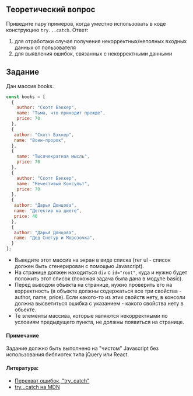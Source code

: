 ## Теоретический вопрос
Приведите пару примеров, когда уместно использовать в коде конструкцию `try...catch`.
Ответ:
1. для отработаки случая получения некорректных/неполных входных данных от пользователя
2. для выявления ошибок, связанных  с некорректными данными

## Задание
Дан массив books.

```javascript
const books = [
  { 
    author: "Скотт Бэккер",
    name: "Тьма, что приходит прежде",
    price: 70 
  }, 
  {
   author: "Скотт Бэккер",
   name: "Воин-пророк",
  }, 
  { 
    name: "Тысячекратная мысль",
    price: 70
  }, 
  { 
    author: "Скотт Бэккер",
    name: "Нечестивый Консульт",
    price: 70
  }, 
  {
   author: "Дарья Донцова",
   name: "Детектив на диете",
   price: 40
  },
  {
   author: "Дарья Донцова",
   name: "Дед Снегур и Морозочка",
  }
];
```

- Выведите этот массив на экран в виде списка (тег ul - список должен быть сгенерирован с помощью Javascript).
- На странице должен находиться `div` с `id="root"`, куда и нужно будет положить этот список (похожая задача была дана в модуле basic). 
- Перед выводом обьекта на странице, нужно проверить его на корректность (в объекте должны содержаться все три свойства - author, name, price). Если какого-то из этих свойств нету, в консоли должна высветиться ошибка с указанием - какого свойства нету в обьекте. 
- Те элементы массива, которые являются некорректными по условиям предыдущего пункта, не должны появиться на странице.

#### Примечание
Задание должно быть выполнено на "чистом" Javascript без использования библиотек типа jQuery или React.

#### Литература:
- [Перехват ошибок, "try..catch"](https://learn.javascript.ru/exception)
- [try...catch на MDN](https://developer.mozilla.org/uk/docs/Web/JavaScript/Reference/Statements/try...catch)
